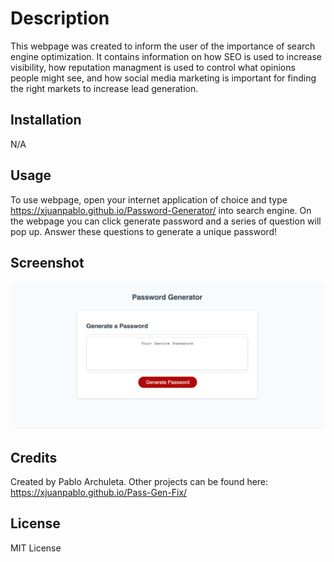 # Description
This webpage was created to inform the user of the importance of search engine optimization. It contains information on how SEO is used to increase visibility, how reputation managment is used to control what opinions people might see, and how social media marketing is important for finding the right markets to increase lead generation.

## Installation
N/A

## Usage
To use webpage, open your internet application of choice and type https://xjuanpablo.github.io/Password-Generator/ into search engine. On the webpage you can click generate password and a series of question will pop up. Answer these questions to generate a unique password!

## Screenshot
![alt-text](./assets/photos/Screenshot%202023-07-03%20at%201.53.09%20PM.png)

## Credits
 Created by Pablo Archuleta. Other projects can be found here: https://xjuanpablo.github.io/Pass-Gen-Fix/

## License 
MIT License
